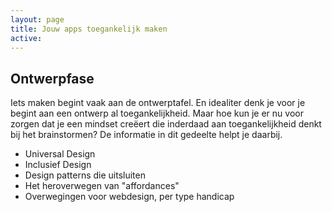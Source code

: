 ```yaml
---
layout: page
title: Jouw apps toegankelijk maken
active: 
---
```


<h2>Ontwerpfase</h2>
<p>Iets maken begint vaak aan de ontwerptafel. En idealiter denk je voor je begint aan een ontwerp al toegankelijkheid. Maar hoe kun je er nu voor zorgen dat je een mindset creëert die inderdaad aan toegankelijkheid denkt bij het brainstormen? De informatie in dit gedeelte helpt je daarbij.</p>

<ul>
    <li>Universal Design</li>
    <li>Inclusief Design</li>
    <li>Design patterns die uitsluiten</li>
    <li>Het heroverwegen van "affordances"</li>
    <li>Overwegingen voor webdesign, per type handicap</li>
</ul>